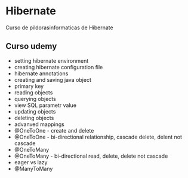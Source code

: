 # Hibernate
Curso de pildorasinformaticas de Hibernate


## Curso udemy
- setting hibernate environment
- creating hibernate configuration file
- hibernate annotations
- creating and saving java object
- primary key
- reading objects
- querying objects
- view SQL parametr value
- updating objects
- deleting objects
- advanved mappings
- @OneToOne - create and delete
- @OneToOne - bi-directional relationship, cascade delete, delent not cascade
- @OneToMany
- @OneToMany - bi-directional read, delete, delete not cascade
- eager vs lazy
- @ManyToMany
